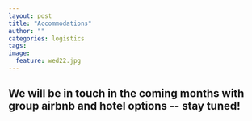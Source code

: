 ```yaml
---
layout: post
title: "Accommodations"
author: ""
categories: logistics
tags:
image:
  feature: wed22.jpg
---
```


## We will be in touch in the coming months with group airbnb and hotel options -- stay tuned!
